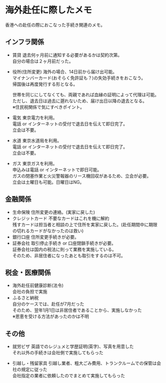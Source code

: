 # 海外赴任に際したメモ

香港への赴任の際におこなった手続き関連のメモ。  

## インフラ関係
- 賃貸
    退去何ヶ月前に通知する必要があるかは契約次第。  
    自分の場合は２ヶ月前だった。  
- 役所(住所変更)
    海外の場合、14日前から届け出可能。  
    マイナンバーカード(おそらく免許証も？)の失効手続きをおこなう。  
    帰国後は再度発行する形となる。  

    世帯を同じにしてなくても、両親であれば血縁の証明によって代理は可能。  
    ただし、退去日は過去に遡れないため、届け出日以降の退去となる。  
    ※住民税関係で気にすべきポイント。
- 電気
    東京電力を利用。  
    電話 or インターネットの受付で退去日を伝えて即日完了。  
    立会は不要。
- 水道
    東京水道局を利用。  
    電話 or インターネットの受付で退去日を伝えて即日完了。  
    立会は不要。
- ガス
    東京ガスを利用。  
    申込みは電話 or インターネットで即日可能。  
    ガスの閉塞作業と火災警報器のリース機回収があるため、立会が必要。  
    立会は土曜日も可能。日曜日はNG。  
## 金融関係
- 生命保険
    住所変更の連絡。(実家に戻した)
- クレジットカード
    不要なカードはこれを機に解約  
    残すカードは担当者と相談の上で住所を実家に戻した。(赴任期間中に期限の切れるカードがなかったのは救い)   
- 銀行口座
    住所変更手続きが必要。  
- 証券会社
    取引停止手続き or 口座閉鎖手続きが必要。  
    証券会社は国内の税法に則って業務を実施している。  
    そのため、非居住者になったあとも取引をするのは不可。  

## 税金・医療関係
- 海外赴任前健康診断(法令)  
    会社の負担で実施  
- ふるさと納税  
    自分のケースでは、赴任が7月だった  
    そのため、翌年1月1日は非居住者であることから、実施しなかった  
    ※恩恵を受ける方法があったのかは不明  

## その他
- 就労ビザ
    英語でのレジュメと学歴証明(英字)、写真を用意した  
    それ以外の手続きは会社側で実施してもらった  

- 引越し・残留家具
    引越し業者、粗大ごみ費用、トランクルームでの保管は会社の規定に従った  
    会社指定の業者に依頼したのでまとめて実施してもらった  
